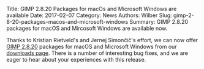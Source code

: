 Title: GIMP 2.8.20 Packages for macOs and Microsoft Windows are available
Date: 2017-02-07
Category: News
Authors: Wilber
Slug: gimp-2-8-20-packages-macos-and-microsoft-windows
Summary: GIMP 2.8.20 packages for macOS and Mircosoft Windows are available now.

Thanks to Kristian Rietveld's and Jernej Simončič's effort, we can now offer [GIMP 2.8.20](/news/2017/02/01/gimp-2-8-20-released/) packages for macOS and Microsoft Windows from our [downloads page](/downloads/). There is a number of interesting bug fixes, and we are eager to hear about your experiences with this release.